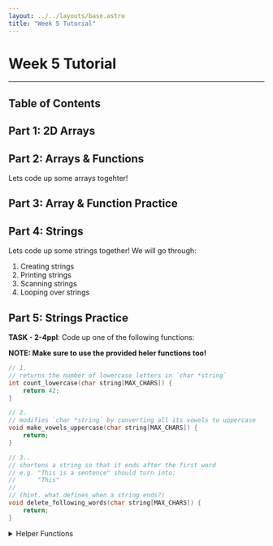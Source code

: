 ```yaml
---
layout: ../../layouts/base.astro
title: "Week 5 Tutorial"
---
```

# Week 5 Tutorial
---
## Table of Contents

## Part 1: 2D Arrays

## Part 2: Arrays & Functions

Lets code up some arrays togehter!

## Part 3: Array & Function Practice

## Part 4: Strings

Lets code up some strings together! We will go through:

1. Creating strings
2. Printing strings
3. Scanning strings
4. Looping over strings

## Part 5: Strings Practice

**TASK - 2-4ppl**: Code up one of the following functions:

**NOTE: Make sure to use the provided heler functions too!**

```c
// 1.
// returns the number of lowercase letters in `char *string`
int count_lowercase(char string[MAX_CHARS]) {
    return 42;
}

// 2.
// modifies `char *string` by converting all its vowels to uppercase
void make_vowels_uppercase(char string[MAX_CHARS]) {
    return;
}

// 3..
// shortens a string so that it ends after the first word
// e.g. "This is a sentence" should turn into:
//      "This"
// 
// (hint. what defines when a string ends?)
void delete_following_words(char string[MAX_CHARS]) {
    return;
}
```

<details>
<summary>Helper Functions</summary>

```c
//Provided char functions

#include <ctype.h>

int is_word_char(char c);

// Returns : 1 if `c` is a lowercase letter
//         : 0 otherwise.
int is_lowercase(char c);

// Returns : 1 if `c` is an uppercase letter
//         : 0 otherwise.
int is_uppercase(char c);

// Returns : 1 if `c` is a letter
//         : 0 otherwise.
int is_letter(char c);

// Returns : `c` converted to lowercase, if it was an uppercase letter
//         : `c` unmodified, otherwise
char to_lowercase(char c);

// Returns : `c` converted to uppercase, if it was a lowercase letter
//         : `c` unmodified, otherwise
char to_uppercase(char c);

// Returns : 1 if `c` is an uppercase or lowercase vowel
//         : 0 otherwise.
int is_vowel(char c);
```
</details>


